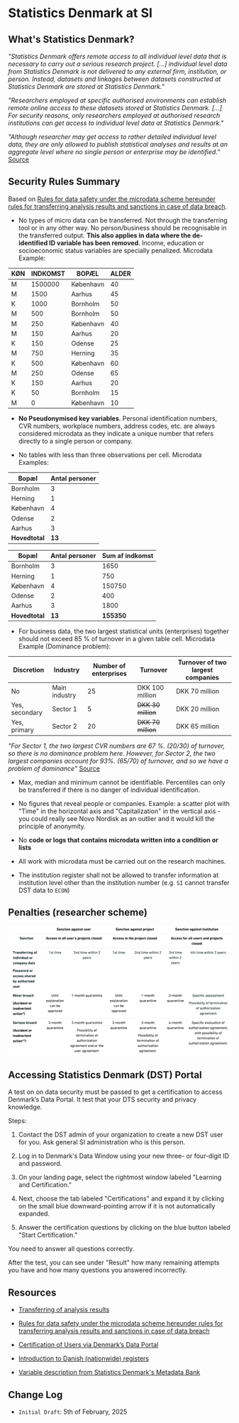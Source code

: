 # Statistics Denmark at SI

## What's Statistics Denmark?

_"Statistics Denmark offers remote access to all individual level data that is necessary to carry out a serious research project. [...] individual level data from Statistics
Denmark is not delivered to any external firm, institution, or person. Instead, datasets and linkages between datasets constructed at Statistics Denmark are stored at Statistics Denmark."_

_"Researchers employed at specific authorised environments can establish remote online access to these datasets stored at Statistics Denmark. [...] For security reasons, only researchers employed at authorised research institutions can get access to individual level data at Statistics Denmark."_

_"Although researcher may get access to rather detailed individual level data, they are only allowed to publish statistical analyses and results at an aggregate level where no single person or enterprise may be identified."_ [Source](https://journals.sagepub.com/doi/epdf/10.1177/1403494811399956)

## Security Rules Summary

Based on [Rules for data safety under the microdata scheme hereunder rules for transferring analysis results and sanctions in case of data breach](https://www.dst.dk/Site/Dst/SingleFiles/GetArchiveFile.aspx?fi=38014105383&fo=0&ext=forskning).

- No types of micro data can be transferred. Not through the transferring tool or in any other way. No person/business should be recognisable in the transferred output. **This also applies in data where the de-identified ID variable has been removed**. Income, education or socioeconomic status variables are specially penalized. Microdata Example:

| KØN | INDKOMST | BOPÆL     | ALDER |
| --- | -------- | --------- | ----- |
| M   | 1500000  | København | 40    |
| M   | 1500     | Aarhus    | 45    |
| K   | 1000     | Bornholm  | 50    |
| M   | 500      | Bornholm  | 50    |
| M   | 250      | København | 40    |
| M   | 150      | Aarhus    | 20    |
| K   | 150      | Odense    | 25    |
| M   | 750      | Herning   | 35    |
| K   | 500      | København | 60    |
| M   | 250      | Odense    | 65    |
| K   | 150      | Aarhus    | 20    |
| K   | 50       | Bornholm  | 15    |
| M   | 0        | København | 10    |

- **No Pseudonymised key variables**. Personal identification numbers, CVR numbers, workplace numbers, address codes, etc. are always considered microdata as they indicate a unique number that refers directly to a single person or company.

- No tables with less than three observations per cell. Microdata Examples:

| Bopæl          | Antal personer |
| -------------- | -------------- |
| Bornholm       | 3              |
| Herning        | 1              |
| København      | 4              |
| Odense         | 2              |
| Aarhus         | 3              |
| **Hovedtotal** | **13**         |

| Bopæl          | Antal personer | Sum af indkomst |
| -------------- | -------------- | --------------- |
| Bornholm       | 3              | 1650            |
| Herning        | 1              | 750             |
| København      | 4              | 150750          |
| Odense         | 2              | 400             |
| Aarhus         | 3              | 1800            |
| **Hovedtotal** | **13**         | **155350**      |

- For business data, the two largest statistical units (enterprises) together should not exceed 85 % of turnover in a given table cell. Microdata Example (Dominance problem):

| Discretion     | Industry      | Number of enterprises | Turnover           | Turnover of two largest companies |
| -------------- | ------------- | --------------------- | ------------------ | --------------------------------- |
| No             | Main industry | 25                    | DKK 100 million    | DKK 70 million                    |
| Yes, secondary | Sector 1      | 5                     | ~~DKK 30 million~~ | DKK 20 million                    |
| Yes, primary   | Sector 2      | 20                    | ~~DKK 70 million~~ | DKK 65 million                    |

_"For Sector 1, the two largest CVR numbers are 67 %. (20/30) of turnover,
so there is no dominance problem here. However, for Sector 2, the two largest
companies account for 93%. (65/70) of turnover, and so we have a problem of
dominance"_ [Source](https://www.dst.dk/Site/Dst/SingleFiles/GetArchiveFile.aspx?fi=38014105383&fo=0&ext=forskning)

- Max, median and minimum cannot be identifiable. Percentiles can only be transferred if there is no danger of individual identification.

- No figures that reveal people or companies. Example: a scatter plot with "Time" in the horizontal axis and "Capitalization" in the vertical axis - you could really see Novo Nordisk as an outlier and it would kill the principle of anonymity.

- No **code or logs that contains microdata written into a condition or lists**

- All work with microdata must be carried out on the research machines.

- The institution register shall not be allowed to transfer information at institution level other than the institution number (e.g. `SI` cannot transfer DST data to `ECON`)

## Penalties (researcher scheme)

![Penalties](https://github.com/CBS-SI/DST/blob/main/Intro%20and%20Access%20Guide%20to%20DST/images/penalties.png)

## Accessing Statistics Denmark (DST) Portal

A test on on data security must be passed to get a certification to access Denmark’s Data Portal. It test that your DTS security and privacy knowledge.

Steps:

1. Contact the DST admin of your organization to create a new DST user for you. Ask general SI administration who is this person.

2. Log in to Denmark's Data Window using your new three- or four-digit ID and password.

3. On your landing page, select the rightmost window labeled "Learning and Certification."

4. Next, choose the tab labeled "Certifications" and expand it by clicking on the small blue downward-pointing arrow if it is not automatically expanded.

5. Answer the certification questions by clicking on the blue button labeled "Start Certification."

You need to answer all questions correctly.

After the test, you can see under "Result" how many remaining attempts you have and how many questions you answered incorrectly.

## Resources

- [Transferring of analysis results](https://www.dst.dk/en/TilSalg/Forskningsservice/hjemtagelse-af-analyseresultater)

- [Rules for data safety under the microdata scheme hereunder rules for transferring analysis results and sanctions in case of data breach](https://www.dst.dk/Site/Dst/SingleFiles/GetArchiveFile.aspx?fi=38014105383&fo=0&ext=forskning)

- [Certification of Users via Denmark’s Data Portal](https://www.dst.dk/en/TilSalg/Forskningsservice/danmarks-datavindue/om-danmarks-datavindue/certificering-af-brugere)

- [Introduction to Danish (nationwide) registers](https://journals.sagepub.com/doi/epdf/10.1177/1403494811399956)

- [Variable description from Statistics Denmark's Metadata Bank](https://www.dst.dk/da/Statistik/dokumentation/Times)

## Change Log

- `Initial Draft`: 5th of February, 2025
